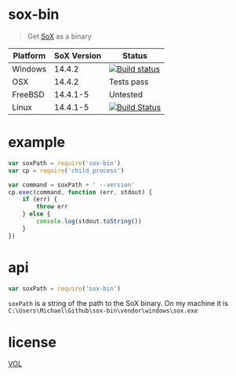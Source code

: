 # sox-bin

> Get [SoX](http://sox.sourceforge.net/) as a binary

| Platform | SoX Version | Status     |
|----------|-------------|------------|
| Windows  | 14.4.2      | [![Build status](https://ci.appveyor.com/api/projects/status/dyg7v0yv1jyvmcmr/branch/master?svg=true)](https://ci.appveyor.com/project/ArtskydJ/sox-bin/branch/master) |
| OSX      | 14.4.2      | Tests pass |
| FreeBSD  | 14.4.1-5    | Untested   |
| Linux    | 14.4.1-5    | [![Build Status](https://travis-ci.org/ArtskydJ/sox-bin.svg?branch=master)](https://travis-ci.org/ArtskydJ/sox-bin) |

# example

```js
var soxPath = require('sox-bin')
var cp = require('child_process')

var command = soxPath + ' --version'
cp.exec(command, function (err, stdout) {
	if (err) {
		throw err
	} else {
		console.log(stdout.toString())
	}
})
```

# api

```js
var soxPath = require('sox-bin')
```

`soxPath` is a string of the path to the SoX binary. On my machine it is `C:\Users\Michael\Github\sox-bin\vendor\windows\sox.exe`

# license

[VOL](http://veryopenlicense.com)
